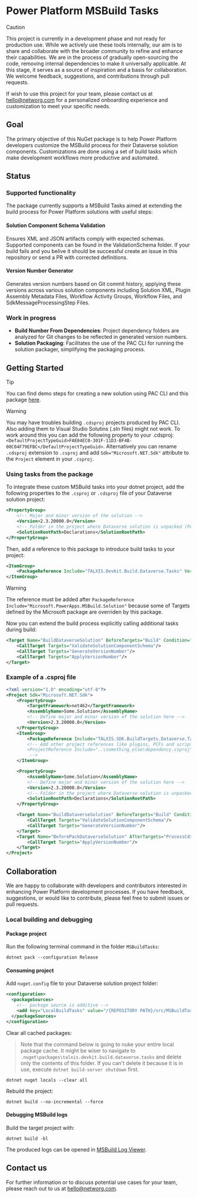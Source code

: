 # Power Platform MSBuild Tasks

> [!CAUTION]
> This project is currently in a development phase and not ready for production use.
> While we actively use these tools internally, our aim is to share and collaborate with the broader community to refine and enhance their capabilities.
> We are in the process of gradually open-sourcing the code, removing internal dependencies to make it universally applicable.
> At this stage, it serves as a source of inspiration and a basis for collaboration.
> We welcome feedback, suggestions, and contributions through pull requests.

If wish to use this project for your team, please contact us at hello@networg.com for a personalized onboarding experience and customization to meet your specific needs.

## Goal

The primary objective of this NuGet package is to help Power Platform developers customize the MSBuild process for their Dataverse solution components. Customizations are done using a set of build tasks which make development workflows more productive and automated.

## Status

### Supported functionality

The package currently supports a MSBuild Tasks aimed at extending the build process for Power Platform solutions with useful steps:

#### Solution Component Schema Validation
Ensures XML and JSON artifacts comply with expected schemas. Supported components can be found in the ValidationSchema folder. If your build fails and you belive it should be successful create an issue in this repository or send a PR with corrected definitions.

#### Version Number Generator
Generates version numbers based on Git commit history, applying these versions across various solution components including Solution XML, Plugin Assembly Metadata Files, Workflow Activity Groups, Workflow Files, and SdkMessageProcessingStep Files.

### Work in progress

- **Build Number From Dependencies**: Project dependency folders are analyzed for Git changes to be reflected in generated version numbers.
- **Solution Packaging**: Facilitates the use of the PAC CLI for running the solution packager, simplifying the packaging process.

## Getting Started
> [!TIP]  
> You can find demo steps for creating a new solution using PAC CLI and this package [here](https://tntg.cz/repo-init-demo).

> [!WARNING]  
> You may have troubles building `.cdsproj` projects produced by PAC CLI.
> Also adding them to Visual Studio Solutins (.sln files) might not work.
> To work around this you can add the following property to your .cdsproj: `<DefaultProjectTypeGuid>FAE04EC0-301F-11D3-BF4B-00C04F79EFBC</DefaultProjectTypeGuid>`.
> Alternatively you can rename `.cdsproj` extension to `.csproj` and add `Sdk="Microsoft.NET.Sdk"` attribute to the `Project` element in your `.csproj`.

### Using tasks from the package
To integrate these custom MSBuild tasks into your dotnet project, add the following properties to the `.csproj` or `.cdsproj` file of your Dataverse solution project:
```xml
<PropertyGroup>
    <!-- Major and minor version of the solution -->
    <Version>2.3.20000.0</Version>
    <!-- Folder in the project where Dataverse solution is unpacked (PAC CLI users src folder in the init command) -->
    <SolutionRootPath>Declarations</SolutionRootPath>
</PropertyGroup>

```
Then, add a reference to this package to introduce build tasks to your project:
```xml
<ItemGroup>
    <PackageReference Include="TALXIS.DevKit.Build.Dataverse.Tasks" Version="0.*" />
</ItemGroup>
```
> [!WARNING]  
> The reference must be added after
> `PackageReference Include="Microsoft.PowerApps.MSBuild.Solution"`
> because some of Targets defined by the Microsoft package are overriden by this package.


Now you can extend the build process explicitly calling additional tasks during build:

```xml
<Target Name="BuildDataverseSolution" BeforeTargets="Build" Condition="Exists('$(ProjectDir)$(SolutionRootPath)\Other\Solution.xml')">
    <CallTarget Targets="ValidateSolutionComponentSchema"/>
    <CallTarget Targets="GenerateVersionNumber"/>
    <CallTarget Targets="ApplyVersionNumber"/>
</Target>
```

### Example of a .csproj file

```xml
<?xml version="1.0" encoding="utf-8"?>
<Project Sdk="Microsoft.NET.Sdk">
    <PropertyGroup>
        <TargetFramework>net462</TargetFramework>
        <AssemblyName>Some.Solution</AssemblyName>
        <!-- Define major and minor version of the solution here -->
        <Version>2.3.20000.0</Version>
    </PropertyGroup>
    <ItemGroup>
        <PackageReference Include="TALXIS.SDK.BuildTargets.Dataverse.Tasks" Version="0.*" />
        <!-- Add other project references like plugins, PCFs and scripts here...
        <ProjectReference Include="..\something_else\dependency.csproj" />
         -->
    </ItemGroup>

    <PropertyGroup>
        <AssemblyName>Some.Solution</AssemblyName>
        <!-- Define major and minor version of the solution here -->
        <Version>2.3.20000.0</Version>
        <!-- Folder in the project where Dataverse solution is unpacked -->
        <SolutionRootPath>Declarations</SolutionRootPath>
    </PropertyGroup>

    <Target Name="BuildDataverseSolution" BeforeTargets="Build" Condition="Exists('$(ProjectDir)$(SolutionRootPath)\Other\Solution.xml')">
        <CallTarget Targets="ValidateSolutionComponentSchema"/>
        <CallTarget Targets="GenerateVersionNumber"/>
    </Target>
    <Target Name="BeforePackDataverseSolution" AfterTargets="ProcessCdsProjectReferencesOutputs" Condition="Exists('$(ProjectDir)$(SolutionRootPath)\Other\Solution.xml')">
        <CallTarget Targets="ApplyVersionNumber"/>
    </Target>
</Project>
```

## Collaboration

We are happy to collaborate with developers and contributors interested in enhancing Power Platform development processes. If you have feedback, suggestions, or would like to contribute, please feel free to submit issues or pull requests.

### Local building and debugging

#### Package project

Run the following terminal command in the folder `MSBuildTasks`:

```
dotnet pack --configuration Release
```

#### Consuming project

Add `nuget.config` file to your Dataverse solution project folder:

```xml
<configuration>
  <packageSources>
    <!-- package source is additive -->
    <add key="LocalBuildTasks" value="/{REPOSITORY PATH}/src/MSBuildTasks/bin/Release/" />
  </packageSources>
</configuration>
```

Clear all cached packages:

> Note that the command below is going to nuke your entire local package cache. It might be wiser to navigate to `.nuget\packages\talxis.devkit.build.dataverse.tasks` and delete only the contents of this folder. If you can't delete it because it is in use, execute `dotnet build-server shutdown` first.

```
dotnet nuget locals --clear all
```

Rebuild the project:

```
dotnet build --no-incremental --force
```

#### Debugging MSBuild logs

Build the target project with:

```
dotnet build -bl
```

The produced logs can be opened in [MSBuild Log Viewer](https://msbuildlog.com/).

## Contact us

For further information or to discuss potential use cases for your team, please reach out to us at hello@networg.com.
